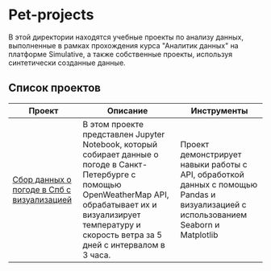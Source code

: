 # Pet-projects
В этой директории находятся учебные проекты по анализу данных, выполненные в рамках прохождения курса "Аналитик данных" на платформе Simulative, а также собственные проекты, используя синтетически созданные данные.

## Список проектов
| Проект | Описание | Инструменты |
|------------------------------------------|----------|-------------|
|[Сбор данных о погоде в Спб с визуализацией](./Сбор%20данных%20о%20погоде%20в%20Спб%20с%20визуализацией.ipynb)|В этом проекте представлен Jupyter Notebook, который собирает данные о погоде в Санкт-Петербурге с помощью OpenWeatherMap API, обрабатывает их и визуализирует температуру и скорость ветра за 5 дней с интервалом в 3 часа.|Проект демонстрирует навыки работы с API, обработкой данных с помощью Pandas и визуализацией с использованием Seaborn и Matplotlib
